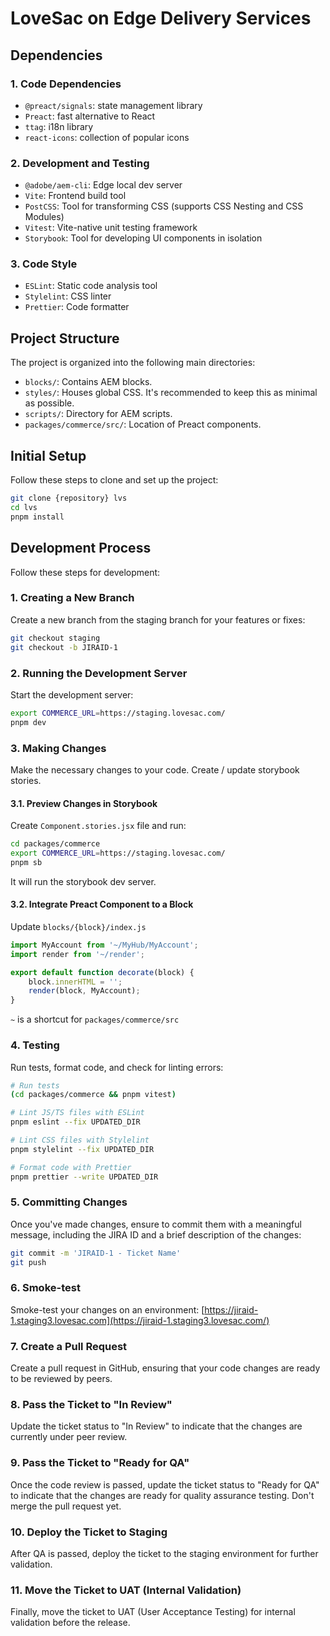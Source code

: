 # LoveSac on Edge Delivery Services

## Dependencies

### 1. Code Dependencies

-   `@preact/signals`: state management library
-   `Preact`: fast alternative to React
-   `ttag`: i18n library
-   `react-icons`: collection of popular icons

### 2. Development and Testing

-   `@adobe/aem-cli`: Edge local dev server
-   `Vite`: Frontend build tool
-   `PostCSS`: Tool for transforming CSS (supports CSS Nesting and CSS Modules)
-   `Vitest`: Vite-native unit testing framework
-   `Storybook`: Tool for developing UI components in isolation

### 3. Code Style

-   `ESLint`: Static code analysis tool
-   `Stylelint`: CSS linter
-   `Prettier`: Code formatter

## Project Structure

The project is organized into the following main directories:

-   `blocks/`: Contains AEM blocks.
-   `styles/`: Houses global CSS. It's recommended to keep this as minimal as possible.
-   `scripts/`: Directory for AEM scripts.
-   `packages/commerce/src/`: Location of Preact components.

## Initial Setup

Follow these steps to clone and set up the project:

```bash
git clone {repository} lvs
cd lvs
pnpm install
```

## Development Process

Follow these steps for development:

### 1. Creating a New Branch

Create a new branch from the staging branch for your features or fixes:

```bash
git checkout staging
git checkout -b JIRAID-1
```

### 2. Running the Development Server

Start the development server:

```bash
export COMMERCE_URL=https://staging.lovesac.com/
pnpm dev
```

### 3. Making Changes

Make the necessary changes to your code.
Create / update storybook stories.

#### 3.1. Preview Changes in Storybook

Create `Component.stories.jsx` file and run:

```bash
cd packages/commerce
export COMMERCE_URL=https://staging.lovesac.com/
pnpm sb
```

It will run the storybook dev server.

#### 3.2. Integrate Preact Component to a Block

Update `blocks/{block}/index.js`

```js
import MyAccount from '~/MyHub/MyAccount';
import render from '~/render';

export default function decorate(block) {
    block.innerHTML = '';
    render(block, MyAccount);
}
```

`~` is a shortcut for `packages/commerce/src`

### 4. Testing

Run tests, format code, and check for linting errors:

```bash
# Run tests
(cd packages/commerce && pnpm vitest)

# Lint JS/TS files with ESLint
pnpm eslint --fix UPDATED_DIR

# Lint CSS files with Stylelint
pnpm stylelint --fix UPDATED_DIR

# Format code with Prettier
pnpm prettier --write UPDATED_DIR
```

### 5. Committing Changes

Once you've made changes, ensure to commit them with a meaningful message, including the JIRA ID and a brief description
of the changes:

```bash
git commit -m 'JIRAID-1 - Ticket Name'
git push
```

### 6. Smoke-test

Smoke-test your changes on an environment:
[https://jiraid-1.staging3.lovesac.com](https://jiraid-1.staging3.lovesac.com/)

### 7. Create a Pull Request

Create a pull request in GitHub, ensuring that your code changes are ready to be reviewed by peers.

### 8. Pass the Ticket to "In Review"

Update the ticket status to "In Review" to indicate that the changes are currently under peer review.

### 9. Pass the Ticket to "Ready for QA"

Once the code review is passed, update the ticket status to "Ready for QA" to indicate that the changes are ready for
quality assurance testing. Don't merge the pull request yet.

### 10. Deploy the Ticket to Staging

After QA is passed, deploy the ticket to the staging environment for further validation.

### 11. Move the Ticket to UAT (Internal Validation)

Finally, move the ticket to UAT (User Acceptance Testing) for internal validation before the release.
